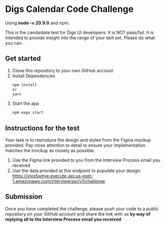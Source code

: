 # Digs Calendar Code Challenge

Using <b>node -v 20.9.0</b> and npm.

This is the candaidate test for Digs UI developers. It is NOT pass/fail. It is intended to provide insight into the range of your skill set. Please do what you can.

## Get started

1. Clone this repository to your own GitHub account
2. Install Dependencies
   ```bash
   npm install
   or
   yarn
   ```
3. Start the app
   ```bash
   npm expo start
   ```

## Instructions for the test

Your task is to reproduce the design and styles from the Figma mockup provided. Pay close attention to detail to ensure your implementation matches the mockup as closely as possible.

1. Use the Figma link provided to you from the Interview Process email you received
2. Use the data provided at this endpoint to populate your design:
   https://xjvq5wtiye.execute-api.us-east-1.amazonaws.com/interview/api/v1/challenge

## Submission

Once you have completed the challenge, please push your code to a public repository on your GitHub account and share the link with us **by way of replying all to the Interview Process email you received**.
